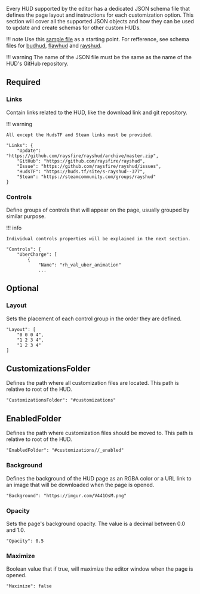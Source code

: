Every HUD supported by the editor has a dedicated JSON schema file that defines the page layout and instructions for each customization option. This section will cover all the supported JSON objects and how they can be used to update and create schemas for other custom HUDs.

!!! note
    Use this [sample file][json-sample] as a starting point. For refference, see schema files for [budhud][json-budhud], [flawhud][json-flawhud] and [rayshud][json-rayshud].

!!! warning
    The name of the JSON file must be the same as the name of the HUD's GitHub repository.


## Required

### Links

Contain links related to the HUD, like the download link and git repository.

!!! warning

    All except the HudsTF and Steam links must be provided.

```
"Links": {
	"Update": "https://github.com/raysfire/rayshud/archive/master.zip",
	"GitHub": "https://github.com/raysfire/rayshud",
	"Issue": "https://github.com/raysfire/rayshud/issues",
	"HudsTF": "https://huds.tf/site/s-rayshud--377",
	"Steam": "https://steamcommunity.com/groups/rayshud"
}
```

### Controls

Define groups of controls that will appear on the page, usually grouped by similar purpose.

!!! info

    Individual controls properties will be explained in the next section.

```
"Controls": {
	"UberCharge": [
		{
			"Name": "rh_val_uber_animation"
			...
```

## Optional

### Layout

Sets the placement of each control group in the order they are defined.

```
"Layout": [
	"0 0 0 4",
	"1 2 3 4",
	"1 2 3 4"
]
```

## CustomizationsFolder

Defines the path where all customization files are located. This path is relative to root of the HUD.

```
"CustomizationsFolder": "#customizations"
```

## EnabledFolder

Defines the path where customization files should be moved to. This path is relative to root of the HUD.

```
"EnabledFolder": "#customizations//_enabled"
```

### Background

Defines the background of the HUD page as an RGBA color or a URL link to an image that will be downloaded when the page is opened.

```
"Background": "https://imgur.com/V441OsM.png"
```

### Opacity

Sets the page's background opacity. The value is a decimal between 0.0 and 1.0.

```
"Opacity": 0.5
```

### Maximize

Boolean value that if true, will maximize the editor window when the page is opened.

```
"Maximize": false
```

<!-- MARKDOWN LINKS -->
[json-budhud]: https://raw.githubusercontent.com/CriticalFlaw/TF2HUD.Editor/master/src/TF2HUD.Editor/JSON/budhud.json
[json-flawhud]: https://raw.githubusercontent.com/CriticalFlaw/TF2HUD.Editor/master/src/TF2HUD.Editor/JSON/flawhud.json
[json-rayshud]: https://raw.githubusercontent.com/CriticalFlaw/TF2HUD.Editor/master/src/TF2HUD.Editor/JSON/rayshud.json
[json-sample]: https://raw.githubusercontent.com/CriticalFlaw/TF2HUD.Editor/master/docs/resources/sample.json